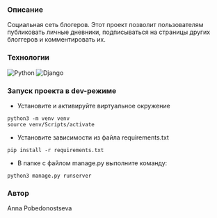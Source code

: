 ### Описание
Социальная сеть блогеров. Этот проект позволит пользователям публиковать личные дневники, подписываться на страницы других блоггеров и комментировать их.
### Технологии
![Python](https://img.shields.io/badge/python-3.9-blue?logo=python)
![Django](https://img.shields.io/badge/DJANGO-2.2.19-blue?logo=django&logoColor=white)
### Запуск проекта в dev-режиме
- Установите и активируйте виртуальное окружение
```
python3 -m venv venv
source venv/Scripts/activate

```
- Установите зависимости из файла requirements.txt
```
pip install -r requirements.txt
``` 
- В папке с файлом manage.py выполните команду:
```
python3 manage.py runserver
```
### Автор
Anna Pobedonostseva
